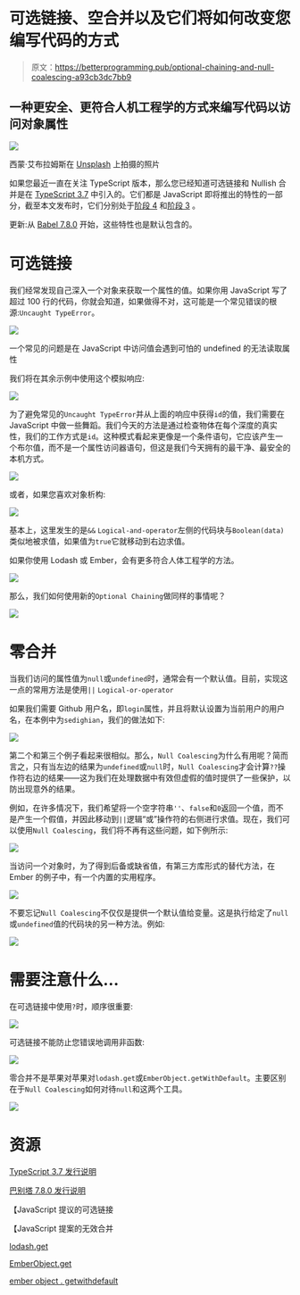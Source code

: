 # 可选链接、空合并以及它们将如何改变您编写代码的方式

> 原文：<https://betterprogramming.pub/optional-chaining-and-null-coalescing-a93cb3dc7bb9>

## 一种更安全、更符合人机工程学的方式来编写代码以访问对象属性

![](img/77ad7b11b7f7fea7c33817cd7dc6e3c7.png)

西蒙·艾布拉姆斯在 [Unsplash](https://unsplash.com/s/photos/coding-at-work?utm_source=unsplash&utm_medium=referral&utm_content=creditCopyText) 上拍摄的照片

如果您最近一直在关注 TypeScript 版本，那么您已经知道可选链接和 Nullish 合并是在 [TypeScript 3.7](https://www.typescriptlang.org/docs/handbook/release-notes/typescript-3-7.html) 中引入的。它们都是 JavaScript 即将推出的特性的一部分，截至本文发布时，它们分别处于[阶段 4](https://github.com/TC39/proposal-optional-chaining) 和[阶段 3](https://github.com/tc39/proposal-nullish-coalescing) 。

更新:从 [Babel 7.8.0](https://babeljs.io/blog/2020/01/11/7.8.0) 开始，这些特性也是默认包含的。

# 可选链接

我们经常发现自己深入一个对象来获取一个属性的值。如果你用 JavaScript 写了超过 100 行的代码，你就会知道，如果做得不对，这可能是一个常见错误的根源:`Uncaught TypeError`。

![](img/f10aca0613c75f6662235f72048bf320.png)

一个常见的问题是在 JavaScript 中访问值会遇到可怕的 undefined 的无法读取属性

我们将在其余示例中使用这个模拟响应:

![](img/fccd80c05ce19e778d14a9781077db03.png)

为了避免常见的`Uncaught TypeError`并从上面的响应中获得`id`的值，我们需要在 JavaScript 中做一些舞蹈。我们今天的方法是通过检查物体在每个深度的真实性，我们的工作方式是`id`。这种模式看起来更像是一个条件语句，它应该产生一个布尔值，而不是一个属性访问器语句，但这是我们今天拥有的最干净、最安全的本机方式。

![](img/24b6779f552be8b9370ef5f753463f3d.png)

或者，如果您喜欢对象析构:

![](img/2cc86e54e3e7e192385d44915fa29a3f.png)

基本上，这里发生的是`&&` `Logical-and-operator`左侧的代码块与`Boolean(data)`类似地被求值，如果值为`true`它就移动到右边求值。

如果你使用 Lodash 或 Ember，会有更多符合人体工程学的方法。

![](img/a7d9815954b6e2d8eae8a68942c7f7b7.png)

那么，我们如何使用新的`Optional Chaining`做同样的事情呢？

![](img/ea6da4def1f658f3ce8ad3bfa0ece162.png)

# 零合并

当我们访问的属性值为`null`或`undefined`时，通常会有一个默认值。目前，实现这一点的常用方法是使用`||` `Logical-or-operator`

如果我们需要 Github 用户名，即`login`属性，并且将默认设置为当前用户的用户名，在本例中为`sedighian`，我们的做法如下:

![](img/0b72316fca536a988eb6630303ad1666.png)

第二个和第三个例子看起来很相似。那么，`Null Coalescing`为什么有用呢？简而言之，只有当左边的结果为`undefined`或`null`时，`Null Coalescing`才会计算`??`操作符右边的结果——这为我们在处理数据中有效但虚假的值时提供了一些保护，以防出现意外的结果。

例如，在许多情况下，我们希望将一个空字符串`''`、`false`和`0`返回一个值，而不是产生一个假值，并因此移动到`||`逻辑“或”操作符的右侧进行求值。现在，我们可以使用`Null Coalescing`，我们将不再有这些问题，如下例所示:

![](img/ee133e0653ddd4c3063d448eed5fe3c9.png)

当访问一个对象时，为了得到后备或缺省值，有第三方库形式的替代方法，在 Ember 的例子中，有一个内置的实用程序。

![](img/f782ab8a49b4c3534058b1cd0453dd2d.png)

不要忘记`Null Coalescing`不仅仅是提供一个默认值给变量。这是执行给定了`null`或`undefined`值的代码块的另一种方法。例如:

![](img/c8137ab0a49fa46649cb95d6b8cd4f1b.png)

# 需要注意什么…

在可选链接中使用`?`时，顺序很重要:

![](img/1c3730fcbec486c2e6ea224b64c42dc0.png)

可选链接不能防止您错误地调用非函数:

![](img/a383ff52196051a224a4f620600ce448.png)

零合并不是苹果对苹果对`lodash.get`或`EmberObject.getWithDefault`。主要区别在于`Null Coalescing`如何对待`null`和这两个工具。

![](img/292b37bf95c87e743078985f1617be6b.png)

# 资源

[TypeScript 3.7 发行说明](https://www.typescriptlang.org/docs/handbook/release-notes/typescript-3-7.html)

[巴别塔 7.8.0 发行说明](https://babeljs.io/blog/2020/01/11/7.8.0)

【JavaScript 提议的可选链接

【JavaScript 提案的无效合并

[lodash.get](https://lodash.com/docs/4.17.15#get)

[EmberObject.get](http://api.emberjs.com/ember/3.15/functions/@ember%2Fobject/get)

[ember object . getwithdefault](http://api.emberjs.com/ember/3.15/functions/@ember%2Fobject/getWithDefault)